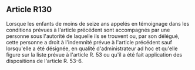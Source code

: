 Article R130
----
Lorsque les enfants de moins de seize ans appelés en témoignage dans les
conditions prévues à l'article précédent sont accompagnés par une personne sous
l'autorité de laquelle ils se trouvent ou, par son délégué, cette personne a
droit à l'indemnité prévue à l'article précédent sauf lorsqu'elle a été
désignée, en qualité d'administrateur ad hoc et qu'elle figure sur la liste
prévue à l'article R. 53 ou qu'il a été fait application des dispositions de
l'article R. 53-6.
